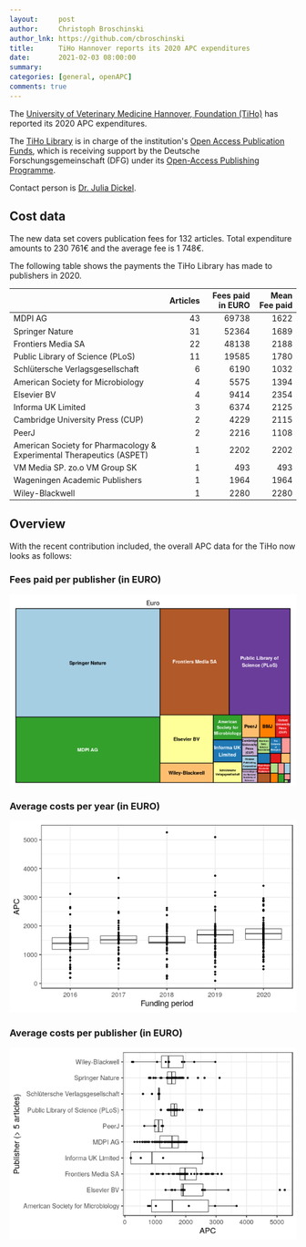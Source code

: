 ```yaml
---
layout:     post
author:     Christoph Broschinski
author_lnk: https://github.com/cbroschinski
title:      TiHo Hannover reports its 2020 APC expenditures
date:       2021-02-03 08:00:00
summary:    
categories: [general, openAPC]
comments: true
---
```





The [University of Veterinary Medicine Hannover, Foundation (TiHo)](http://www.tiho-hannover.de/en/home/) has reported its 2020 APC expenditures.

The [TiHo Library](http://www.tiho-hannover.de/de/kliniken-institute/bibliothek/) is in charge of the institution's [Open Access Publication Funds](https://www.tiho-hannover.de/kliniken-institute/bibliothek/publizieren-und-forschen/open-access-finanzierung/open-access-publikationsfonds-der-dfg/), which is receiving support by the Deutsche Forschungsgemeinschaft (DFG) under its [Open-Access Publishing Programme](https://www.dfg.de/en/research_funding/programmes/infrastructure/lis/open_access/infrastructure_funding/index.html#4).

Contact person is [Dr. Julia Dickel](mailto:julia.dickel@tiho-hannover.de).

## Cost data



The new data set covers publication fees for 132 articles. Total expenditure amounts to 230 761€ and the average fee is 1 748€.

The following table shows the payments the TiHo Library has made to publishers in 2020.


|                                                                      | Articles| Fees paid in EURO| Mean Fee paid|
|:---------------------------------------------------------------------|--------:|-----------------:|-------------:|
|MDPI AG                                                               |       43|             69738|          1622|
|Springer Nature                                                       |       31|             52364|          1689|
|Frontiers Media SA                                                    |       22|             48138|          2188|
|Public Library of Science (PLoS)                                      |       11|             19585|          1780|
|Schlütersche Verlagsgesellschaft                                      |        6|              6190|          1032|
|American Society for Microbiology                                     |        4|              5575|          1394|
|Elsevier BV                                                           |        4|              9414|          2354|
|Informa UK Limited                                                    |        3|              6374|          2125|
|Cambridge University Press (CUP)                                      |        2|              4229|          2115|
|PeerJ                                                                 |        2|              2216|          1108|
|American Society for Pharmacology & Experimental Therapeutics (ASPET) |        1|              2202|          2202|
|VM Media SP. zo.o VM Group SK                                         |        1|               493|           493|
|Wageningen Academic Publishers                                        |        1|              1964|          1964|
|Wiley-Blackwell                                                       |        1|              2280|          2280|

## Overview

With the recent contribution included, the overall APC data for the TiHo now looks as follows:

### Fees paid per publisher (in EURO)

![plot of chunk tree_tiho_2021_02_03_full](/figure/tree_tiho_2021_02_03_full-1.png)

###  Average costs per year (in EURO)

![plot of chunk box_tiho_2021_02_03_year_full](/figure/box_tiho_2021_02_03_year_full-1.png)

###  Average costs per publisher (in EURO)

![plot of chunk box_tiho_2021_02_03_publisher_full](/figure/box_tiho_2021_02_03_publisher_full-1.png)
